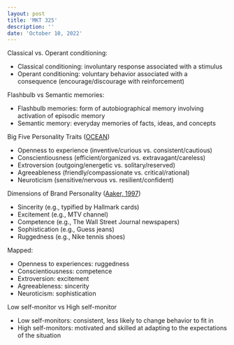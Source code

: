 ```yaml
---
layout: post
title: 'MKT 325'
description: ''
date: 'October 10, 2022'
---
```


Classical vs. Operant conditioning:
- Classical conditioning: involuntary response associated with a stimulus
- Operant conditioning: voluntary behavior associated with a consequence (encourage/discourage with reinforcement)

Flashbulb vs Semantic memories:
- Flashbulb memories: form of autobiographical memory involving activation of episodic memory
- Semantic memory: everyday memories of facts, ideas, and concepts

Big Five Personality Traits ([OCEAN](https://en.wikipedia.org/wiki/Big_Five_personality_traits))
- Openness to experience (inventive/curious vs. consistent/cautious)
- Conscientiousness (efficient/organized vs. extravagant/careless)
- Extroversion (outgoing/energetic vs. solitary/reserved)
- Agreeableness (friendly/compassionate vs. critical/rational)
- Neuroticism (sensitive/nervous vs. resilient/confident)

Dimensions of Brand Personality ([Aaker, 1997](https://journals.sagepub.com/doi/10.1177/002224379703400304))
- Sincerity (e.g., typified by Hallmark cards)
- Excitement (e.g., MTV channel)
- Competence (e.g., The Wall Street Journal newspapers)
- Sophistication (e.g., Guess jeans)
- Ruggedness (e.g., Nike tennis shoes)

Mapped:
- Openness to experiences: ruggedness
- Conscientiousness: competence
- Extroversion: excitement
- Agreeableness: sincerity
- Neuroticism: sophistication

Low self-monitor vs High self-monitor
- Low self-monitors: consistent, less likely to change behavior to fit in
- High self-monitors: motivated and skilled at adapting to the expectations of the situation
